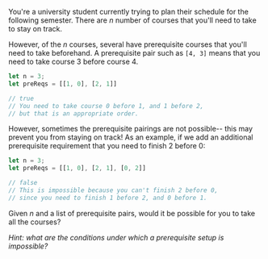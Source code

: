 You're a university student currently trying to plan their schedule for the following semester. There are _n_ number of courses that you'll need to take to stay on track.

However, of the _n_ courses, several have prerequisite courses that you'll need to take beforehand. A prerequisite pair such as `[4, 3]` means that you need to take course 3 before course 4.

```js
let n = 3;
let preReqs = [[1, 0], [2, 1]]

// true
// You need to take course 0 before 1, and 1 before 2, 
// but that is an appropriate order.
```

However, sometimes the prerequisite pairings are not possible-- this may prevent you from staying on track! As an example, if we add an additional prerequisite requirement that you need to finish 2 before 0:

```js
let n = 3;
let preReqs = [[1, 0], [2, 1], [0, 2]]

// false
// This is impossible because you can't finish 2 before 0,
// since you need to finish 1 before 2, and 0 before 1.
```

Given _n_ and a list of prerequisite pairs, would it be possible for you to take all the courses?

_Hint: what are the conditions under which a prerequisite setup is impossible?_
